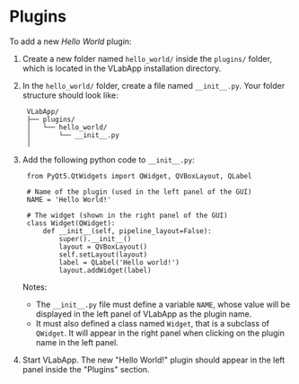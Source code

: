 # Plugins

To add a new *Hello World* plugin:

1. Create a new folder named `hello_world/` inside the `plugins/` folder, which is located in the VLabApp installation directory.

2. In the `hello_world/` folder, create a file named `__init__.py`. Your folder structure should look like:

        VLabApp/
        ├── plugins/
        │   └── hello_world/
        │       └── __init__.py
        │

    
3. Add the following python code to `__init__.py`:

        from PyQt5.QtWidgets import QWidget, QVBoxLayout, QLabel
        
        # Name of the plugin (used in the left panel of the GUI)
        NAME = 'Hello World!'
        
        # The widget (shown in the right panel of the GUI)
        class Widget(QWidget):
            def __init__(self, pipeline_layout=False):
                super().__init__()
                layout = QVBoxLayout()
                self.setLayout(layout)
                label = QLabel('Hello world!')
                layout.addWidget(label)

    Notes:
    
    * The `__init__.py` file must define a variable `NAME`, whose value will be displayed in the left panel of VLabApp as the plugin name.
    * It must also defined a class named `Widget`, that is a subclass of `QWidget`. It will appear in the right panel when clicking on the plugin name in the left panel.

4. Start VLabApp. The new "Hello World!" plugin should appear in the left panel inside the "Plugins" section.

